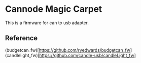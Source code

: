 # Cannode Magic Carpet

This is a firmware for can to usb adapter.

## Reference
(budgetcan_fw)[https://github.com/ryedwards/budgetcan_fw]
(candlelight_fw)[https://github.com/candle-usb/candleLight_fw]